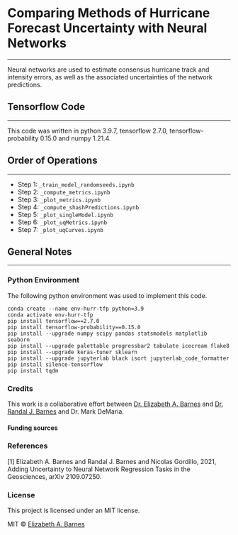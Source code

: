 # Comparing Methods of Hurricane Forecast Uncertainty with Neural Networks
***
Neural networks are used to estimate consensus hurricane track and intensity errors, as well as the associated uncertainties of the network predictions.

## Tensorflow Code
***
This code was written in python 3.9.7, tensorflow 2.7.0, tensorflow-probability 0.15.0 and numpy 1.21.4. 

## Order of Operations
***
* Step 1: ```_train_model_randomseeds.ipynb```
* Step 2: ```_compute_metrics.ipynb```
* Step 3: ```_plot_metrics.ipynb```
* Step 4: ```_compute_shashPredictions.ipynb```
* Step 5: ```_plot_singleModel.ipynb```
* Step 6: ```_plot_uqMetrics.ipynb```
* Step 7: ```_plot_uqCurves.ipynb```

## General Notes
***

### Python Environment
The following python environment was used to implement this code.
```
conda create --name env-hurr-tfp python=3.9
conda activate env-hurr-tfp
pip install tensorflow==2.7.0
pip install tensorflow-probability==0.15.0
pip install --upgrade numpy scipy pandas statsmodels matplotlib seaborn 
pip install --upgrade palettable progressbar2 tabulate icecream flake8
pip install --upgrade keras-tuner sklearn
pip install --upgrade jupyterlab black isort jupyterlab_code_formatter
pip install silence-tensorflow
pip install tqdm
```

### Credits
This work is a collaborative effort between [Dr. Elizabeth A. Barnes](https://barnes.atmos.colostate.edu) and [Dr. Randal J. Barnes](https://cse.umn.edu/cege/randal-j-barnes) and Dr. Mark DeMaria. 

#### Funding sources

### References
[1] Elizabeth A. Barnes and Randal J. Barnes and Nicolas Gordillo, 2021, Adding Uncertainty to Neural Network Regression Tasks in the Geosciences, arXiv 2109.07250.

### License
This project is licensed under an MIT license.

MIT © [Elizabeth A. Barnes](https://github.com/eabarnes1010)




